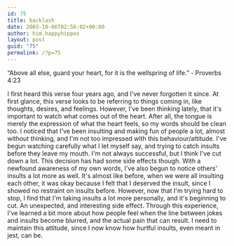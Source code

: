 ```yaml
---
id: 75
title: backlash
date: 2003-10-06T02:56:02+00:00
author: him.happyhippos
layout: post
guid: "75"
permalink: /?p=75
---
```

&#8220;Above all else, guard your heart, for it is the wellspring of life.&#8221; - Proverbs 4:23

I first heard this verse four years ago, and I've never forgotten it since. At first glance, this verse looks to be referring to things coming in, like thoughts, desires, and feelings. However, I've been thinking lately, that it's important to watch what comes out of the heart. After all, the tongue is merely the expression of what the heart feels, so my words should be clean too. I noticed that I've been insulting and making fun of people a lot, almost without thinking, and I'm not too impressed with this behaviour/attitude. I've begun watching carefully what I let myself say, and trying to catch insults before they leave my mouth. I'm not always successful, but I think I've cut down a lot. This decision has had some side effects though. With a newfound awareness of my own words, I've also begun to notice others' insults a lot more as well. It's almost like before, when we were all insulting each other, it was okay because I felt that I deserved the insult, since I showed no restraint on insults before. However, now that I'm trying hard to stop, I find that I'm taking insults a lot more personally, and it's beginning to cut. An unexpected, and interesting side effect. Through this experience, I've learned a bit more about how people feel when the line between jokes and insults become blurred, and the actual pain that can result. I need to maintain this attitude, since I now know how hurtful insults, even meant in jest, can be.